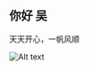 ## 你好 吴

天天开心，一帆风顺

![Alt text](https://www.baidu.com/link?url=XI7s_8gHZsKsskFR2Id0OcA-0SVq5qfgbfnNuiyEtStiWdUvTZwJ6ew_nvhVY0eyr0UXaKinWVeqZkxqagPgiYv3TR5RZFMGQo6Hlyf5eFAW4hNDptW2R9VOZxWbUa8sFmru1VQxV0Oqza2IYGppB2owRnOAmwx9J0-m5ei2kesbC6BJ1O3OTpaI2PYc3nTvqKLmCPtiw81UZgDckRKVocopMTEwmJvf32V79X43u-6N-jVZh9COXpYL1PR6YDd06c-AL5QKplKeBJQa5bmOD0Yaz1aUwrtvUcDO4QJhGmgll6golHkdmPtdSDQQos9bX67S4slBdzo5rlh-q0zNzcGyQteycvilY8Pjg5yDWor-aZgfQeLgWMEondOiaaj8eLOHhgjLqXAH_bnjSbuy35OPwbRssSGXxY-nn5hm7LDlgmb8RI2DNzow1q76r57yjb1oyVeKxEwdYyG07yqg-_XoLqNQUgsK1Hjlw356PByV2BF-VEaiDod5V0A-dbqKNz-8ozTmArGf1gQuBmIh7utFxhO9VhgEzPiZsCMxJl7-jZ9d52CTtqmFothBMj6sb5RU_HdSXccMsLao-xpDY_fv5FPGQXC95u0YcHWov-sX0SPtEN-C49PT7V0im93h&timg=https%3A%2F%2Fss0.bdstatic.com%2F94oJfD_bAAcT8t7mm9GUKT-xh_%2Ftimg%3Fimage%26quality%3D100%26size%3Db4000_4000%26sec%3D1603675463%26di%3D4b08914c385418c9c39501bce50a1552%26src%3Dhttp%3A%2F%2Fi0.hdslb.com%2Fbfs%2Farchive%2F1a742135b9c4f8eeb8450ead28b9dc9d987da594.jpg&click_t=1603675467086&s_info=1440_721&wd=&eqid=d035563300032f2c000000035f962547)




